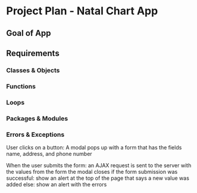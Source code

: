 # Project Plan - Natal Chart App

## Goal of App

## Requirements

### Classes & Objects

### Functions

### Loops

### Packages & Modules

### Errors & Exceptions



User clicks on a button:
    A modal pops up with a form that has the fields name, address, and phone number

When the user submits the form:
    an AJAX request is sent to the server with the values from the form
    the modal closes
    if the form submission was successful:
        show an alert at the top of the page that says a new value was added
    else:
        show an alert with the errors